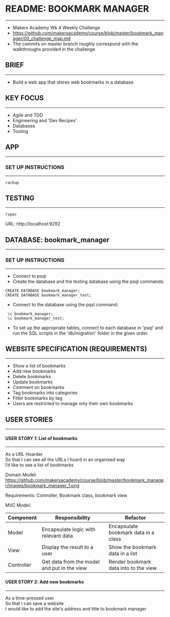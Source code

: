 # README: BOOKMARK MANAGER
----------
* Makers Academy Wk 4 Weekly Challenge
* https://github.com/makersacademy/course/blob/master/bookmark_manager/00_challenge_map.md
* The commits on master branch roughly correspond with the walkthroughs provided in the challenge

## BRIEF
----------
* Build a web app that stores web bookmarks in a database

## KEY FOCUS
----------
* Agile and TDD
* Engineering and 'Dev Recipes'
* Databases
* Tooling

## APP
---------
### SET UP INSTRUCTIONS
---------
```
rackup
```
## TESTING
--------
```
rspec
```
URL: http://localhost:9292


## DATABASE: bookmark_manager
---------
### SET UP INSTRUCTIONS
---------
* Connect to psql
* Create the database and the testing database using the psql commands:

```
CREATE DATABASE bookmark_manager;
CREATE DATABASE bookmark_manager_test;
```

* Connect to the database using the pqsl command:

```
 \c bookmark_manager;
 \c bookmark_manager_test;
 ```

* To set up the appropriate tables, connect to each database in 'psql' and run the SQL scripts in the 'db/migration' folder in the given order.

## WEBSITE SPECIFICATION (REQUIREMENTS)
----------
* Show a list of bookmarks
* Add new bookmarks
* Delete bookmarks
* Update bookmarks
* Comment on bookmarks
* Tag bookmarks into categories
* Filter bookmarks by tag
* Users are restricted to manage only their own bookmarks

## USER STORIES
---------
#### USER STORY 1: List of bookmarks
---------
As a URL Hoarder  
So that I can see all the URLs I hoard in an organised way  
I’d like to see a list of bookmarks

Domain Model: https://github.com/makersacademy/course/blob/master/bookmark_manager/images/bookmark_manager_1.png

Requirements: Controller, Bookmark class, bookmark view

MVC Model:

| Component   | Responsibility                                | Refactor                                |
|------------ |---------------------------------------------  |---------------------------------------- |
| Model       | Encapsulate logic with relevant data          | Encapsulate bookmark data in a class    |
| View        | Display the result to a user                  | Show the bookmark data in a list        |
| Controller  | Get data from the model and put in the view   | Render bookmark data into to the view   |

#### USER STORY 2: Add new bookmarks
---------
As a time-pressed user  
So that I can save a website  
I would like to add the site's address and title to bookmark manager

